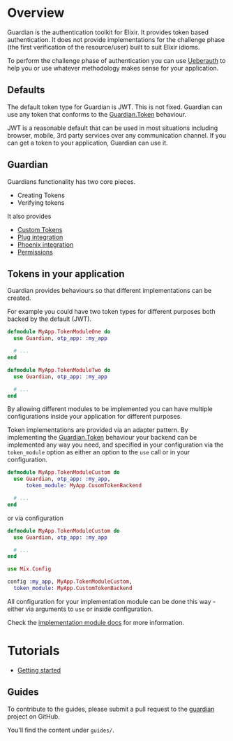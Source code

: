 # Overview

Guardian is the authentication toolkit for Elixir. It provides token based authentication. It does not provide implementations for the challenge phase (the first verification of the resource/user) built to suit Elixir idioms.

To perform the challenge phase of authentication you can use [Ueberauth](https://github.com/ueberauth/ueberauth) to help you or use whatever methodology makes sense for your application.

## Defaults

The default token type for Guardian is JWT. This is not fixed. Guardian can use any token that conforms to the [Guardian.Token](Guardian.Token.html) behaviour.

JWT is a reasonable default that can be used in most situations including browser, mobile, 3rd party services over any communication channel. If you can get a token to your application, Guardian can use it.

## Guardian

Guardians functionality has two core pieces.

* Creating Tokens
* Verifying tokens

It also provides

* [Custom Tokens](../tokens/start-tokens.md)
* [Plug integration](../plug/start-plug.md)
* [Phoenix integration](../phoenix/start-phoenix.md)
* [Permissions](../permissions/start-permissions.md)

## Tokens in your application

Guardian provides behaviours so that different implementations can be created.

For example you could have two token types for different purposes both backed by the default (JWT).

```elixir
defmodule MyApp.TokenModuleOne do
  use Guardian, otp_app: :my_app

  # ...
end

defmodule MyApp.TokenModuleTwo do
  use Guardian, otp_app: :my_app

  # ...
end
```

By allowing different modules to be implemented you can have multiple configurations inside your application for different purposes.

Token implementations are provided via an adapter pattern. By implementing the [Guardian.Token](Guardian.Token.html) behaviour your backend can be implemented any way you need, and specified in your configuration via the `token_module` option as either an option to the `use` call or in your configuration.

```elixir
defmodule MyApp.TokenModuleCustom do
  use Guardian, otp_app: :my_app,
      token_module: MyApp.CusomTokenBackend

  # ...
end
```

or via configuration

```elixir
defmodule MyApp.TokenModuleCustom do
  use Guardian, otp_app: :my_app

  # ...
end
```

```elixir
use Mix.Config

config :my_app, MyApp.TokenModuleCustom,
  token_module: MyApp.CustomTokenBackend
```

All configuration for your implementation module can be done this way - either via arguments to `use` or inside configuration.

Check the [implementation module docs](introduction-implementation.html) for more information.

# Tutorials

* [Getting started](tutorial-start.html)

## Guides

To contribute to the guides, please submit a pull request to the [guardian](https://github.com/ueberauth/guardian) project on GitHub.

You'll find the content under `guides/`.
